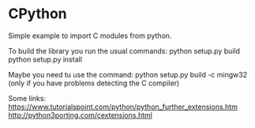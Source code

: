 # CPython
Simple example to import C modules from python.

To build the library you run the usual commands:
python setup.py build
python setup.py install

Maybe you need tu use the command:
python setup.py build -c mingw32
(only if you have problems detecting the C compiler)

Some links: 
https://www.tutorialspoint.com/python/python_further_extensions.htm
http://python3porting.com/cextensions.html